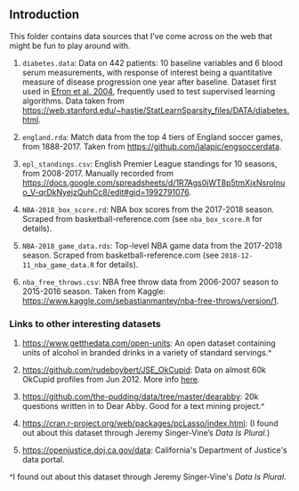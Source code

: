 ## Introduction

This folder contains data sources that I've come across on the web that might be fun to play around with.    

1. `diabetes.data`: Data on 442 patients: 10 baseline variables and 6 blood serum measurements, with response of interest being a quantitative measure of disease progression one year after baseline. Dataset first used in [Efron et al. 2004](https://projecteuclid.org/euclid.aos/1083178935), frequently used to test supervised learning algorithms. Data taken from https://web.stanford.edu/~hastie/StatLearnSparsity_files/DATA/diabetes.html.

1. `england.rda`: Match data from the top 4 tiers of England soccer games, from 1888-2017. Taken from https://github.com/jalapic/engsoccerdata.  

1. `epl_standings.csv`: English Premier League standings for 10 seasons, from 2008-2017. Manually recorded from https://docs.google.com/spreadsheets/d/1R7Ags0jWT8p5tmXjxNsroInuo_V-qrDkNyejzQuhCc8/edit#gid=1992791076.  

1. `NBA-2018_box_score.rd`: NBA box scores from the 2017-2018 season. Scraped from basketball-reference.com (see `nba_box_score.R` for details).

1. `NBA-2018_game_data.rds`: Top-level NBA game data from the 2017-2018 season. Scraped from basketball-reference.com (see `2018-12-11_nba_game_data.R` for details).

1. `nba_free_throws.csv`: NBA free throw data from 2006-2007 season to 2015-2016 season. Taken from Kaggle: https://www.kaggle.com/sebastianmantey/nba-free-throws/version/1.  

### Links to other interesting datasets

1. https://www.getthedata.com/open-units: An open dataset containing units of alcohol in branded drinks in a variety of standard servings.^

1. https://github.com/rudeboybert/JSE_OkCupid: Data on almost 60k OkCupid profiles from Jun 2012. More info [here](https://amstat.tandfonline.com/doi/abs/10.1080/10691898.2015.11889737#.W-XHGnpKhhE).

1. https://github.com/the-pudding/data/tree/master/dearabby: 20k questions written in to Dear Abby. Good for a text mining project.^

1. https://cran.r-project.org/web/packages/pcLasso/index.html:  (I found out about this dataset through Jeremy Singer-Vine’s *Data Is Plural*.)

1. https://openjustice.doj.ca.gov/data: California's Department of Justice's data portal.

^I found out about this dataset through Jeremy Singer-Vine's *Data Is Plural*.

